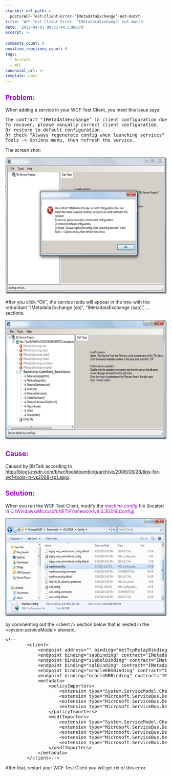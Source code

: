 ```yaml
---
stackbit_url_path: >-
  posts/WCF-Test-Client-Error-‘IMetadataExchange’-not-match
title: 'WCF Test Client Error: ‘IMetadataExchange’ not match'
date: '2012-04-01 00:33:44.5380879'
excerpt: >-
  
comments_count: 0
positive_reactions_count: 0
tags: 
  - Biztalk
  - WCF
canonical_url: >-
template: post
---
```

<h2><font style="font-weight: bold" color="#9b00d3">Problem:</font></h2>  <p>When adding a service in your WCF Test Client, you meet this issue says:</p>  <pre>The contract ‘IMetadataExchange’ in client configuration does not match the name in service contract, or there is no valid method in this contract.
To recover, please manually correct client configuration.
Or restore to default configuration.
Or check &quot;Always regenerate config when launching services&quot; in the
Tools -&gt; Options menu, then refresh the service.</pre>

<p>The screen shot:</p>

<p><a href="https://raw.githubusercontent.com/Jeff-Tian/blogengine.net/master/Source/BlogEngine/BlogEngine.NET/App_Data/files/image_501.png"><img style="background-image: none; border-right-width: 0px; margin: 0px 10px 0px 0px; padding-left: 0px; padding-right: 0px; display: inline; border-top-width: 0px; border-bottom-width: 0px; border-left-width: 0px; padding-top: 0px" title="WCF Test Client Error: ‘IMetadataExchange’ not match" border="0" alt="WCF Test Client Error: ‘IMetadataExchange’ not match" src="https://raw.githubusercontent.com/Jeff-Tian/blogengine.net/master/Source/BlogEngine/BlogEngine.NET/App_Data/files/image_thumb_219.png" width="669" height="425" /></a></p>

<p>After you click “OK”, the service node will appear in the tree with the redundant “IMetadataExchange (sb)”, “IMetadataExchange (sap)”, … sections.</p>

<p><a href="https://raw.githubusercontent.com/Jeff-Tian/blogengine.net/master/Source/BlogEngine/BlogEngine.NET/App_Data/files/image_502.png"><img style="background-image: none; border-right-width: 0px; margin: 0px 10px 0px 0px; padding-left: 0px; padding-right: 0px; display: inline; border-top-width: 0px; border-bottom-width: 0px; border-left-width: 0px; padding-top: 0px" title="WCF Test Client Error: ‘IMetadataExchange’ not match" border="0" alt="WCF Test Client Error: ‘IMetadataExchange’ not match" src="https://raw.githubusercontent.com/Jeff-Tian/blogengine.net/master/Source/BlogEngine/BlogEngine.NET/App_Data/files/image_thumb_220.png" width="682" height="371" /></a></p>

<h2><font color="#9b00d3"><font style="font-weight: bold">Cause:</font></font></h2>

<p>Caused by BizTalk according to <a href="http://blogs.msdn.com/b/wcftoolsteamblog/archive/2008/08/28/tips-for-wcf-tools-in-vs2008-sp1.aspx">http://blogs.msdn.com/b/wcftoolsteamblog/archive/2008/08/28/tips-for-wcf-tools-in-vs2008-sp1.aspx</a>.</p>

<h2><font style="font-weight: bold" color="#9b00d3">Solution:</font></h2>

<p>When you run the WCF Test Client, modify the <em><font color="#9b00d3">machine.config</font></em> file (located in <font color="#9b00d3">C:\Windows\Microsoft.NET\Framework\v4.0.30319\Config</font>)&#160; </p>

<p><a href="https://raw.githubusercontent.com/Jeff-Tian/blogengine.net/master/Source/BlogEngine/BlogEngine.NET/App_Data/files/image_503.png"><img style="background-image: none; border-right-width: 0px; margin: 0px 10px 0px 0px; padding-left: 0px; padding-right: 0px; display: inline; border-top-width: 0px; border-bottom-width: 0px; border-left-width: 0px; padding-top: 0px" title="machine.config" border="0" alt="machine.config" src="https://raw.githubusercontent.com/Jeff-Tian/blogengine.net/master/Source/BlogEngine/BlogEngine.NET/App_Data/files/image_thumb_221.png" width="635" height="304" /></a></p>

<p>by commenting out the &lt;client /&gt; section below that is nested in the &lt;system.serviceModel&gt; element.</p>

<pre class="brush: xml">&lt;!--
		&lt;client&gt;
			&lt;endpoint address=&quot;&quot; binding=&quot;netTcpRelayBinding&quot; contract=&quot;IMetadataExchange&quot; name=&quot;sb&quot;/&gt;
			&lt;endpoint binding=&quot;sapBinding&quot; contract=&quot;IMetadataExchange&quot; name=&quot;sap&quot;/&gt;
			&lt;endpoint binding=&quot;siebelBinding&quot; contract=&quot;IMetadataExchange&quot; name=&quot;siebel&quot;/&gt;
			&lt;endpoint binding=&quot;sqlBinding&quot; contract=&quot;IMetadataExchange&quot; name=&quot;mssql&quot;/&gt;
			&lt;endpoint binding=&quot;oracleEBSBinding&quot; contract=&quot;IMetadataExchange&quot; name=&quot;oracleebs&quot;/&gt;
			&lt;endpoint binding=&quot;oracleDBBinding&quot; contract=&quot;IMetadataExchange&quot; name=&quot;oracledb&quot;/&gt;
			&lt;metadata&gt;
				&lt;policyImporters&gt;
					&lt;extension type=&quot;System.ServiceModel.Channels.ContextBindingElementImporter, System.ServiceModel, Version=4.0.0.0, Culture=neutral, PublicKeyToken=b77a5c561934e089, processorArchitecture=MSIL&quot;/&gt;
					&lt;extension type=&quot;Microsoft.ServiceBus.Description.TcpRelayTransportBindingElementImporter, Microsoft.ServiceBus, Version=1.0.0.0, Culture=neutral, PublicKeyToken=31bf3856ad364e35&quot;/&gt;
					&lt;extension type=&quot;Microsoft.ServiceBus.Description.HttpRelayTransportBindingElementImporter, Microsoft.ServiceBus, Version=1.0.0.0, Culture=neutral, PublicKeyToken=31bf3856ad364e35&quot;/&gt;
					&lt;extension type=&quot;Microsoft.ServiceBus.Description.OnewayRelayTransportBindingElementImporter, Microsoft.ServiceBus, Version=1.0.0.0, Culture=neutral, PublicKeyToken=31bf3856ad364e35&quot;/&gt;
				&lt;/policyImporters&gt;
				&lt;wsdlImporters&gt;
					&lt;extension type=&quot;System.ServiceModel.Channels.ContextBindingElementImporter, System.ServiceModel, Version=4.0.0.0, Culture=neutral, PublicKeyToken=b77a5c561934e089, processorArchitecture=MSIL&quot;/&gt;
					&lt;extension type=&quot;Microsoft.ServiceBus.Description.StandardRelayBindingImporter, Microsoft.ServiceBus, Version=1.0.0.0, Culture=neutral, PublicKeyToken=31bf3856ad364e35&quot;/&gt;
					&lt;extension type=&quot;Microsoft.ServiceBus.Description.TcpRelayTransportBindingElementImporter, Microsoft.ServiceBus, Version=1.0.0.0, Culture=neutral, PublicKeyToken=31bf3856ad364e35&quot;/&gt;
					&lt;extension type=&quot;Microsoft.ServiceBus.Description.HttpRelayTransportBindingElementImporter, Microsoft.ServiceBus, Version=1.0.0.0, Culture=neutral, PublicKeyToken=31bf3856ad364e35&quot;/&gt;
					&lt;extension type=&quot;Microsoft.ServiceBus.Description.OnewayRelayTransportBindingElementImporter, Microsoft.ServiceBus, Version=1.0.0.0, Culture=neutral, PublicKeyToken=31bf3856ad364e35&quot;/&gt;
				&lt;/wsdlImporters&gt;
			&lt;/metadata&gt;
		&lt;/client&gt;--&gt;</pre>

<p>After that, restart your WCF Test Client you will get rid of this error.</p>